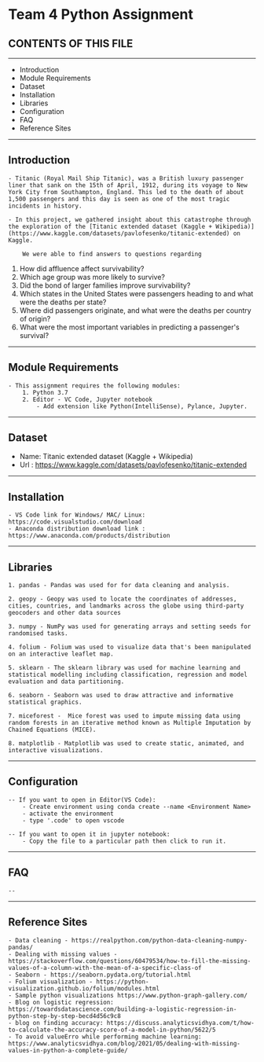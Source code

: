 
#  Team 4 Python Assignment

## CONTENTS OF THIS FILE <br>
---------------------
 * Introduction
 * Module Requirements
 * Dataset
 * Installation
 * Libraries
 * Configuration
 * FAQ
 * Reference Sites

-----------------------------------------------------------------------------------------------------
## Introduction <br>
    - Titanic (Royal Mail Ship Titanic), was a British luxury passenger liner that sank on the 15th of April, 1912, during its voyage to New York City from Southampton, England. This led to the death of about 1,500 passengers and this day is seen as one of the most tragic incidents in history. 

    - In this project, we gathered insight about this catastrophe through the exploration of the [Titanic extended dataset (Kaggle + Wikipedia)](https://www.kaggle.com/datasets/pavlofesenko/titanic-extended) on Kaggle.

        We were able to find answers to questions regarding 

1. How did affluence affect survivability?
2. Which age group was more likely to survive?
3. Did the bond of larger families improve survivability?
4. Which states in the United States were passengers heading to and what were the deaths per state?
5. Where did passengers originate, and what were the deaths per country of origin?
6. What were the most important variables in predicting a passenger's survival?

----------------------------------------------------------------------------------------------------

## Module Requirements <br>   
    - This assignment requires the following modules:
        1. Python 3.7
        2. Editor - VC Code, Jupyter notebook
            - Add extension like Python(IntelliSense), Pylance, Jupyter.

----------------------------------------------------------------------------------------------------

## Dataset <br>

- Name: Titanic extended dataset (Kaggle + Wikipedia)
- Url : https://www.kaggle.com/datasets/pavlofesenko/titanic-extended

----------------------------------------------------------------------------------------------------

## Installation <br>
    - VS Code link for Windows/ MAC/ Linux: https://code.visualstudio.com/download
    - Anaconda distribution download link : https://www.anaconda.com/products/distribution

----------------------------------------------------------------------------------------------------

## Libraries <br>

	1. pandas - Pandas was used for for data cleaning and analysis. 

	2. geopy - Geopy was used to locate the coordinates of addresses, cities, countries, and landmarks across the globe using third-party geocoders and other data sources

	3. numpy - NumPy was used for generating arrays and setting seeds for randomised tasks.

	4. folium - Folium was used to visualize data that's been manipulated on an interactive leaflet map.

	5. sklearn - The sklearn library was used for machine learning and statistical modelling including classification, regression and model evaluation and data partitioning.

	6. seaborn - Seaborn was used to draw attractive and informative statistical graphics.

	7. miceforest -  Mice forest was used to impute missing data using random forests in an iterative method known as Multiple Imputation by Chained Equations (MICE).

	8. matplotlib - Matplotlib was used to create static, animated, and interactive visualizations.

----------------------------------------------------------------------------------------------------

## Configuration <br>

    -- If you want to open in Editor(VS Code):
        - Create environment using conda create --name <Environment Name>
        - activate the environment
        - type '.code' to open vscode

    -- If you want to open it in jupyter notebook:
        - Copy the file to a particular path then click to run it.

----------------------------------------------------------------------------------------------------

## FAQ <br>

    -- 

---------------------------------------------------------------------------------------------------

 ## Reference Sites <br>

    - Data cleaning - https://realpython.com/python-data-cleaning-numpy-pandas/
    - Dealing with missing values - https://stackoverflow.com/questions/60479534/how-to-fill-the-missing-values-of-a-column-with-the-mean-of-a-specific-class-of
    - Seaborn - https://seaborn.pydata.org/tutorial.html
    - Folium visualization - https://python-visualization.github.io/folium/modules.html
    - Sample python visualizations https://www.python-graph-gallery.com/
    - Blog on logistic regression: https://towardsdatascience.com/building-a-logistic-regression-in-python-step-by-step-becd4d56c9c8
    - blog on finding accuracy: https://discuss.analyticsvidhya.com/t/how-to-calculate-the-accuracy-score-of-a-model-in-python/5622/5
    - To avoid valueErro while performing machine learning: https://www.analyticsvidhya.com/blog/2021/05/dealing-with-missing-values-in-python-a-complete-guide/
   
